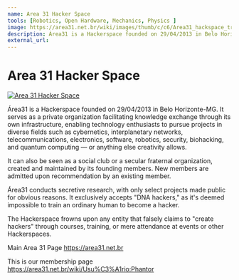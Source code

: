 ```yaml
---
name: Area 31 Hacker Space
tools: [Robotics, Open Hardware, Mechanics, Physics ]
image: https://area31.net.br/wiki/images/thumb/c/c6/Area31_hackspace_transp.png/500px-Area31_hackspace_transp.png
description: Área31 is a Hackerspace founded on 29/04/2013 in Belo Horizonte-MG. <br><br>I participate as an advisory member and contribute ideas on electronics, mechanics, and topics related to 3D printing technologies and computer science.
external_url: 
---
```


# Area 31 Hacker Space

[![Area 31 Hacker Space](https://area31.net.br/wiki/images/thumb/c/c6/Area31_hackspace_transp.png/500px-Area31_hackspace_transp.png "Area 31 Hacker Space")](https://area31.net.br)


Área31 is a Hackerspace founded on 29/04/2013 in Belo Horizonte-MG. It serves as a private organization facilitating knowledge exchange through its own infrastructure, enabling technology enthusiasts to pursue projects in diverse fields such as cybernetics, interplanetary networks, telecommunications, electronics, software, robotics, security, biohacking, and quantum computing — or anything else creativity allows. <br>


It can also be seen as a social club or a secular fraternal organization, created and maintained by its founding members. New members are admitted upon recommendation by an existing member. 

Área31 conducts secretive research, with only select projects made public for obvious reasons. It exclusively accepts "DNA hackers," as it's deemed impossible to train an ordinary human to become a hacker. 

The Hackerspace frowns upon any entity that falsely claims to "create hackers" through courses, training, or mere attendance at events or other Hackerspaces.


Main Area 31 Page
<https://area31.net.br>

This is our membership page
<https://area31.net.br/wiki/Usu%C3%A1rio:Phantor>



